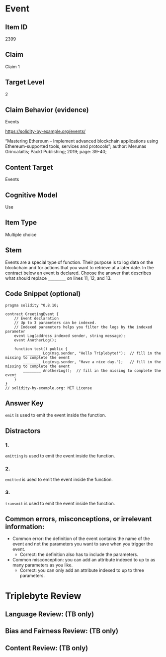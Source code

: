 # Event 

## Item ID
2399

## Claim
Claim 1

## Target Level
2

## Claim Behavior (evidence)
Events

https://solidity-by-example.org/events/

“Mastering Ethereum – Implement advanced blockchain applications using Ethereum-supported tools, services and protocols”; author: Merunas Grincalaitis; Packt Publishing; 2019; page: 39-40;

## Content Target
Events

## Cognitive Model
Use

## Item Type
Multiple choice

## Stem
Events are a special type of function. Their purpose is to log data on the blockchain and for actions that you want to retrieve at a later date. In the contract below an event is declared. Choose the answer that describes what should replace `________` on lines 11, 12, and 13.

## Code Snippet (optional)
```solidity
pragma solidity ^0.8.10;

contract GreetingEvent {
    // Event declaration
    // Up to 3 parameters can be indexed.
    // Indexed parameters helps you filter the logs by the indexed parameter
    event Log(address indexed sender, string message);
    event AnotherLog();

    function test() public {
        ________ Log(msg.sender, "Hello Triplebyte!");  // fill in the missing to complete the event
        ________ Log(msg.sender, "Have a nice day.");   // fill in the missing to complete the event
        ________ AnotherLog();  // fill in the missing to complete the event
    }
}
// solidity-by-example.org: MIT License
```

## Answer Key
`emit` is used to emit the event inside the function.

## Distractors
### 1.
`emitting` is used to emit the event inside the function.

### 2.
`emitted` is used to emit the event inside the function.

### 3.
`transmit` is used to emit the event inside the function.

## Common errors, misconceptions, or irrelevant information:
- Common error: the definition of the event contains the name of the event and not the parameters you want to save when you trigger the event. 
  - Correct: the definition also has to include the parameters.
- Common misconception: you can add an attribute indexed to up to as many parameters as you like. 
  - Correct: you can only add an attribute indexed to up to three parameters.

# Triplebyte Review

## Language Review: (TB only)

## Bias and Fairness Review: (TB only)

## Content Review: (TB only)
